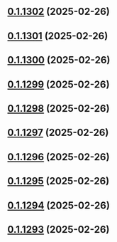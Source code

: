 ## [0.1.1302](https://github.com/binary-braids/terraform-oracle/compare/v0.1.1301...v0.1.1302) (2025-02-26)



## [0.1.1301](https://github.com/binary-braids/terraform-oracle/compare/v0.1.1300...v0.1.1301) (2025-02-26)



## [0.1.1300](https://github.com/binary-braids/terraform-oracle/compare/v0.1.1299...v0.1.1300) (2025-02-26)



## [0.1.1299](https://github.com/binary-braids/terraform-oracle/compare/v0.1.1298...v0.1.1299) (2025-02-26)



## [0.1.1298](https://github.com/binary-braids/terraform-oracle/compare/v0.1.1297...v0.1.1298) (2025-02-26)



## [0.1.1297](https://github.com/binary-braids/terraform-oracle/compare/v0.1.1296...v0.1.1297) (2025-02-26)



## [0.1.1296](https://github.com/binary-braids/terraform-oracle/compare/v0.1.1295...v0.1.1296) (2025-02-26)



## [0.1.1295](https://github.com/binary-braids/terraform-oracle/compare/v0.1.1294...v0.1.1295) (2025-02-26)



## [0.1.1294](https://github.com/binary-braids/terraform-oracle/compare/v0.1.1293...v0.1.1294) (2025-02-26)



## [0.1.1293](https://github.com/binary-braids/terraform-oracle/compare/v0.1.1292...v0.1.1293) (2025-02-26)



